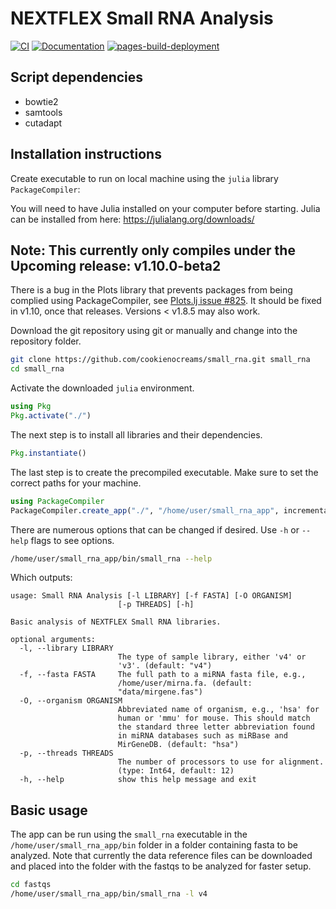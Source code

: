 # NEXTFLEX Small RNA Analysis

[![CI](https://github.com/cookienocreams/small_rna/actions/workflows/CI.yml/badge.svg)](https://github.com/cookienocreams/small_rna/actions/workflows/CI.yml)
[![Documentation](https://github.com/cookienocreams/small_rna/actions/workflows/documentation.yaml/badge.svg)](https://github.com/cookienocreams/small_rna/actions/workflows/documentation.yaml)
[![pages-build-deployment](https://github.com/cookienocreams/small_rna/actions/workflows/pages/pages-build-deployment/badge.svg)](https://github.com/cookienocreams/small_rna/actions/workflows/pages/pages-build-deployment)

## Script dependencies
- bowtie2
- samtools
- cutadapt
  
## Installation instructions

Create executable to run on local machine using the `julia` library `PackageCompiler`:

You will need to have Julia installed on your computer before starting. Julia can be installed from here: https://julialang.org/downloads/

 ## Note: This currently only compiles under the Upcoming release: v1.10.0-beta2
 There is a bug in the Plots library that prevents packages from being complied using PackageCompiler, see [Plots.lj issue #825](https://github.com/JuliaLang/PackageCompiler.jl/issues/825).
 It should be fixed in v1.10, once that releases. Versions < v1.8.5 may also work.

Download the git repository using git or manually and change into the repository folder.
```bash
git clone https://github.com/cookienocreams/small_rna.git small_rna
cd small_rna
```
Activate the downloaded `julia` environment.
```julia
using Pkg
Pkg.activate("./")
```
The next step is to install all libraries and their dependencies.
```julia
Pkg.instantiate()
```

The last step is to create the precompiled executable. Make sure to set the correct paths for your machine.

```julia
using PackageCompiler
PackageCompiler.create_app("./", "/home/user/small_rna_app", incremental=true, precompile_execution_file="./src/small_rna.jl", include_lazy_artifacts=true)
```

There are numerous options that can be changed if desired. Use `-h` or `--help` flags to see options.

```bash
/home/user/small_rna_app/bin/small_rna --help
```
Which outputs:
```
usage: Small RNA Analysis [-l LIBRARY] [-f FASTA] [-O ORGANISM]
                        [-p THREADS] [-h]

Basic analysis of NEXTFLEX Small RNA libraries.

optional arguments:
  -l, --library LIBRARY
                        The type of sample library, either 'v4' or
                        'v3'. (default: "v4")
  -f, --fasta FASTA     The full path to a miRNA fasta file, e.g.,
                        /home/user/mirna.fa. (default:
                        "data/mirgene.fas")
  -O, --organism ORGANISM
                        Abbreviated name of organism, e.g., 'hsa' for
                        human or 'mmu' for mouse. This should match
                        the standard three letter abbreviation found
                        in miRNA databases such as miRBase and
                        MirGeneDB. (default: "hsa")
  -p, --threads THREADS
                        The number of processors to use for alignment.
                        (type: Int64, default: 12)
  -h, --help            show this help message and exit

```

## Basic usage

The app can be run using the `small_rna` executable in the `/home/user/small_rna_app/bin` folder in a folder containing fasta to be analyzed. Note that currently the data reference files can be downloaded and placed into the folder with the fastqs to be analyzed for faster setup.

```bash
cd fastqs
/home/user/small_rna_app/bin/small_rna -l v4
```
